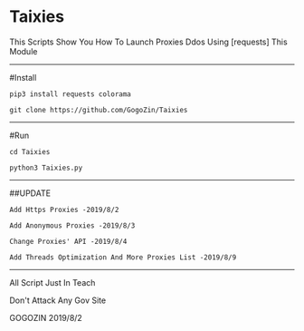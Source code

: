 # Taixies

This Scripts Show You How To Launch Proxies Ddos Using [requests] This Module
*******************************************************************************
#Install 

    pip3 install requests colorama
    
    git clone https://github.com/GogoZin/Taixies
    
*******************************************************************************
#Run 

    cd Taixies
    
    python3 Taixies.py
    
********************************************************************************
##UPDATE

    Add Https Proxies -2019/8/2
    
    Add Anonymous Proxies -2019/8/3
    
    Change Proxies' API -2019/8/4
    
    Add Threads Optimization And More Proxies List -2019/8/9

********************************************************************************
All Script Just In Teach 

Don't Attack Any Gov Site


GOGOZIN 2019/8/2
